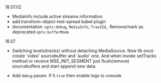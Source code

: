 18.07.02

- MediaInfo include active streams information
- add transform-object-rest-spread babel plugin
- documentation: `opts:debug`, `MediaInfo`, `TrackId`,. Remove/mark as deprecated `opts:bufferMode`

18.07

- Switching levels(tracks) without detaching MediaSource. Now lib once create 'video' sourcebuffer and 'audio' one. And when invoke setTracks method or receive MSE_INIT_SEGMENT just flush(remove) sourcebuffers and start append new data.

- Add `debug` param. If it `true` then enable logs to console
